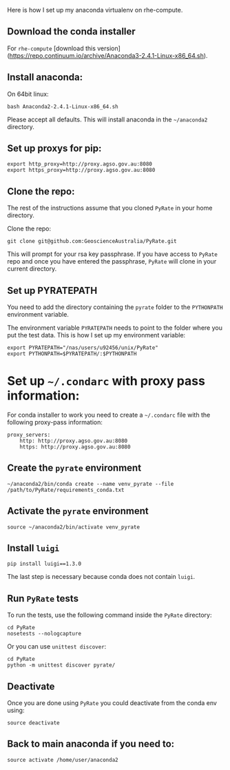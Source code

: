Here is how I set up my anaconda virtualenv on rhe-compute.
 
## Download the conda installer

For `rhe-compute` [download this version] (https://repo.continuum.io/archive/Anaconda3-2.4.1-Linux-x86_64.sh). 

## Install anaconda:

On 64bit linux:
    
    bash Anaconda2-2.4.1-Linux-x86_64.sh

Please accept all defaults. This will install anaconda in the `~/anaconda2` directory.
 
## Set up proxys for pip:
 
    export http_proxy=http://proxy.agso.gov.au:8080
    export https_proxy=http://proxy.agso.gov.au:8080
 

## Clone the repo:

The rest of the instructions assume that you cloned `PyRate` in your home directory. 

Clone the repo:    

    git clone git@github.com:GeoscienceAustralia/PyRate.git
    
This will prompt for your rsa key passphrase. If you have access to `PyRate` repo and once you have entered the passphrase, `PyRate` will clone in your current directory. 


## Set up PYRATEPATH
You need to add the directory containing the `pyrate` folder to the `PYTHONPATH` environment variable.

The environment variable `PYRATEPATH` needs to point to the folder where you put the test data. This is how I set up my environment variable:

	export PYRATEPATH="/nas/users/u92456/unix/PyRate"
	export PYTHONPATH=$PYRATEPATH/:$PYTHONPATH
    
 
# Set up `~/.condarc` with proxy pass information:
 
For conda installer to work you need to create a `~/.condarc` file with the following proxy-pass information:
 
    proxy_servers:
        http: http://proxy.agso.gov.au:8080
        https: http://proxy.agso.gov.au:8080
        
        

## Create the `pyrate` environment
    
    ~/anaconda2/bin/conda create --name venv_pyrate --file /path/to/PyRate/requirements_conda.txt

## Activate the `pyrate` environment

    source ~/anaconda2/bin/activate venv_pyrate
    
## Install `luigi`
    pip install luigi==1.3.0
    
The last step is necessary because conda does not contain `luigi`.

## Run `PyRate` tests

To run the tests, use the following command inside the `PyRate` directory:
		
	cd PyRate
	nosetests --nologcapture
	
Or you can use `unittest discover`:

	cd PyRate
	python -m unittest discover pyrate/

## Deactivate
Once you are done using `PyRate` you could deactivate from the conda env using: 

    source deactivate

## Back to main anaconda if you need to:
    
    source activate /home/user/anaconda2
